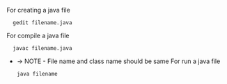    For creating a java file 
                                                       
      gedit filename.java
   For compile a java file 
                                                       
      javac filename.java
   * -> NOTE - File name and class name should be same
      For run a java file 
                                                       
         java filename
  
